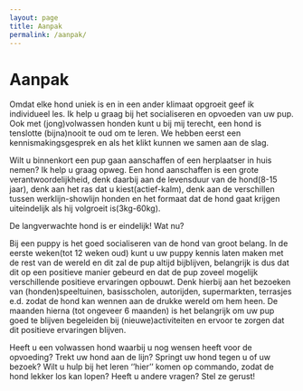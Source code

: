 ```yaml
---
layout: page
title: Aanpak
permalink: /aanpak/
---
```

# Aanpak

Omdat elke hond uniek is en in een ander klimaat opgroeit geef ik individueel les. Ik help u graag bij het socialiseren en opvoeden van uw pup. Ook met (jong)volwassen honden kunt u bij mij terecht, een hond is tenslotte (bijna)nooit te oud om te leren. We hebben eerst een kennismakingsgesprek en als het klikt kunnen we samen aan de slag.

Wilt u binnenkort een pup gaan aanschaffen of een herplaatser in huis nemen? Ik help u graag opweg. Een hond aanschaffen is een grote verantwoordelijkheid, denk daarbij aan de levensduur van de hond(8-15 jaar), denk aan het ras dat u kiest(actief-kalm), denk aan de verschillen tussen werklijn-showlijn honden en het formaat dat de hond gaat krijgen uiteindelijk als hij volgroeit is(3kg-60kg).

De langverwachte hond is er eindelijk! Wat nu?

Bij een puppy is het goed socialiseren van de hond van groot belang. In de eerste weken(tot 12 weken oud) kunt u uw puppy kennis laten maken met de rest van de wereld en dit zal de pup altijd bijblijven, belangrijk is dus dat dit op een positieve manier gebeurd en dat de pup zoveel mogelijk verschillende positieve ervaringen opbouwt. Denk hierbij aan het bezoeken van  (honden)speeltuinen, basisscholen, autorijden, supermarkten, terrasjes e.d. zodat de hond kan wennen aan de drukke wereld om hem heen. De maanden hierna (tot ongeveer 6 maanden) is het belangrijk om uw pup goed te blijven begeleiden bij (nieuwe)activiteiten en ervoor te zorgen dat dit positieve ervaringen blijven.

Heeft u een volwassen hond waarbij u nog wensen heeft voor de opvoeding? Trekt uw hond aan de lijn? Springt uw hond tegen u of uw bezoek? Wilt u hulp bij het leren ‘’hier’’ komen op commando, zodat de hond lekker los kan lopen? Heeft u andere vragen? Stel ze gerust!
